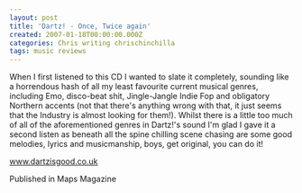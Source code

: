 ```yaml
---
layout: post
title: 'Dartz! - Once, Twice again'
created: 2007-01-18T00:00:00.000Z
categories: Chris writing chrischinchilla
tags: music reviews
---
```


When I first listened to this CD I wanted to slate it completely, sounding like a horrendous hash of all my least favourite current musical genres, including Emo, disco-beat shit, Jingle-Jangle Indie Fop and obligatory Northern accents (not that there's anything wrong with that, it just seems that the Industry is almost looking for them!). Whilst there is a little too much of all of the aforementioned genres in Dartz!'s sound I'm glad I gave it a second listen as beneath all the spine chilling scene chasing are some good melodies, lyrics and musicmanship, boys, get original, you can do it!

<a href='http://www.dartzisgood.co.uk' target='_blank'>www.dartzisgood.co.uk</a>

Published in Maps Magazine
